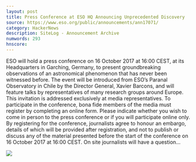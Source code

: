 ```yaml
---
layout: post
title: Press Conference at ESO HQ Announcing Unprecedented Discovery
source: https://www.eso.org/public/announcements/ann17071/
category: HackerNews
description: SiteLog - Announcement Archive
numwords: 293
hnscore: 
---
```


ESO will hold a press conference on 16 October 2017 at 16:00 CEST, at its Headquarters in Garching, Germany, to present groundbreaking observations of an astronomical phenomenon that has never been witnessed before.  The event will be introduced from ESO’s Paranal Observatory in Chile by the Director General, Xavier Barcons, and will feature talks by representatives of many research groups around Europe.  This invitation is addressed exclusively at media representatives. To participate in the conference, bona fide members of the media must register by completing an online form. Please indicate whether you wish to come in person to the press conference or if you will participate online only.  By registering for the conference, journalists agree to honour an embargo, details of which will be provided after registration, and not to publish or discuss any of the material presented before the start of the conference on 16 October 2017 at 16:00 CEST.  On site journalists will have a question...

![](http://cdn.eso.org/images/screen/ann17071a.jpg)
<!--description-->
